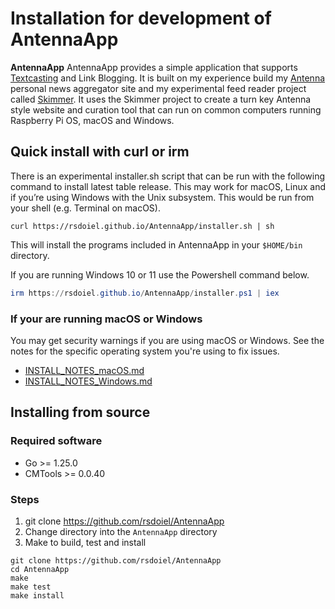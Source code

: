 Installation for development of **AntennaApp**
===========================================

**AntennaApp** AntennaApp provides a simple application that supports [Textcasting](https://textcasting.org) and Link Blogging.
It is built on my experience build my [Antenna](https://github.com/rsdoiel/antenna) personal news aggregator site and my experimental feed reader
project called [Skimmer](https://github.com/rsdoiel/skimmer). It uses the Skimmer project to create a turn key
Antenna style website and curation tool that can run on common computers running Raspberry Pi OS, macOS and Windows.

Quick install with curl or irm
------------------------------

There is an experimental installer.sh script that can be run with the following command to install latest table release. This may work for macOS, Linux and if you’re using Windows with the Unix subsystem. This would be run from your shell (e.g. Terminal on macOS).

~~~shell
curl https://rsdoiel.github.io/AntennaApp/installer.sh | sh
~~~

This will install the programs included in AntennaApp in your `$HOME/bin` directory.

If you are running Windows 10 or 11 use the Powershell command below.

~~~ps1
irm https://rsdoiel.github.io/AntennaApp/installer.ps1 | iex
~~~

### If your are running macOS or Windows

You may get security warnings if you are using macOS or Windows. See the notes for the specific operating system you're using to fix issues.

- [INSTALL_NOTES_macOS.md](INSTALL_NOTES_macOS.md)
- [INSTALL_NOTES_Windows.md](INSTALL_NOTES_Windows.md)


Installing from source
----------------------

### Required software

- Go &gt;&#x3D; 1.25.0
- CMTools &gt;&#x3D; 0.0.40

### Steps

1. git clone https://github.com/rsdoiel/AntennaApp
2. Change directory into the `AntennaApp` directory
3. Make to build, test and install

~~~shell
git clone https://github.com/rsdoiel/AntennaApp
cd AntennaApp
make
make test
make install
~~~


